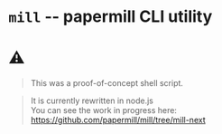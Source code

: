 # `mill` -- papermill CLI utility

# :warning:

> This was a proof-of-concept shell script.

> It is currently rewritten in node.js  
> You can see the work in progress here: <https://github.com/papermill/mill/tree/mill-next>
